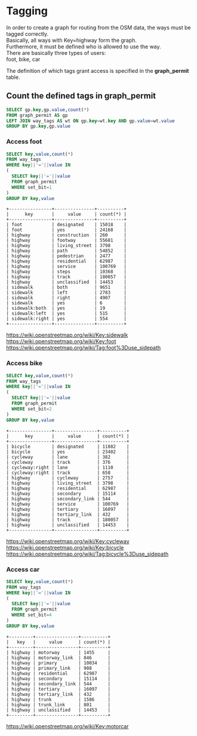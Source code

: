 # Tagging

In order to create a graph for routing from the OSM data,
the ways must be tagged correctly.  
Basically, all ways with Key=highway form the graph.  
Furthermore, it must be defined who is allowed to use the way.  
There are basically three types of users:  
foot, bike, car

The definition of which tags grant access is specified in the **graph_permit** table.

## Count the defined tags in **graph_permit**

``` sql
SELECT gp.key,gp.value,count(*)
FROM graph_permit AS gp
LEFT JOIN way_tags AS wt ON gp.key=wt.key AND gp.value=wt.value
GROUP BY gp.key,gp.value
```

### Access foot

``` sql
SELECT key,value,count(*)
FROM way_tags
WHERE key||'='||value IN
(
  SELECT key||'='||value
  FROM graph_permit
  WHERE set_bit=1
)
GROUP BY key,value
```

```
+----------------+---------------+----------+
|      key       |     value     | count(*) |
+----------------+---------------+----------+
| foot           | designated    | 15018    |
| foot           | yes           | 24168    |
| highway        | construction  | 260      |
| highway        | footway       | 55681    |
| highway        | living_street | 3798     |
| highway        | path          | 54852    |
| highway        | pedestrian    | 2477     |
| highway        | residential   | 62987    |
| highway        | service       | 100769   |
| highway        | steps         | 10368    |
| highway        | track         | 180057   |
| highway        | unclassified  | 14453    |
| sidewalk       | both          | 9651     |
| sidewalk       | left          | 2783     |
| sidewalk       | right         | 4907     |
| sidewalk       | yes           | 6        |
| sidewalk:both  | yes           | 19       |
| sidewalk:left  | yes           | 515      |
| sidewalk:right | yes           | 554      |
+----------------+---------------+----------+
```

<https://wiki.openstreetmap.org/wiki/Key:sidewalk>  
<https://wiki.openstreetmap.org/wiki/Key:foot>  
<https://wiki.openstreetmap.org/wiki/Tag:foot%3Duse_sidepath>  


### Access bike

``` sql
SELECT key,value,count(*)
FROM way_tags
WHERE key||'='||value IN
(
  SELECT key||'='||value
  FROM graph_permit
  WHERE set_bit=2
)
GROUP BY key,value
```

```
+----------------+----------------+----------+
|      key       |     value      | count(*) |
+----------------+----------------+----------+
| bicycle        | designated     | 11882    |
| bicycle        | yes            | 23402    |
| cycleway       | lane           | 382      |
| cycleway       | track          | 376      |
| cycleway:right | lane           | 1110     |
| cycleway:right | track          | 658      |
| highway        | cycleway       | 2757     |
| highway        | living_street  | 3798     |
| highway        | residential    | 62987    |
| highway        | secondary      | 15114    |
| highway        | secondary_link | 544      |
| highway        | service        | 100769   |
| highway        | tertiary       | 16097    |
| highway        | tertiary_link  | 432      |
| highway        | track          | 180057   |
| highway        | unclassified   | 14453    |
+----------------+----------------+----------+
```

<https://wiki.openstreetmap.org/wiki/Key:cycleway>  
<https://wiki.openstreetmap.org/wiki/Key:bicycle>  
<https://wiki.openstreetmap.org/wiki/Tag:bicycle%3Duse_sidepath>  


### Access car

``` sql
SELECT key,value,count(*)
FROM way_tags
WHERE key||'='||value IN
(
  SELECT key||'='||value
  FROM graph_permit
  WHERE set_bit=4
)
GROUP BY key,value
```

```
+---------+----------------+----------+
|   key   |     value      | count(*) |
+---------+----------------+----------+
| highway | motorway       | 1455     |
| highway | motorway_link  | 846      |
| highway | primary        | 10034    |
| highway | primary_link   | 908      |
| highway | residential    | 62987    |
| highway | secondary      | 15114    |
| highway | secondary_link | 544      |
| highway | tertiary       | 16097    |
| highway | tertiary_link  | 432      |
| highway | trunk          | 1586     |
| highway | trunk_link     | 801      |
| highway | unclassified   | 14453    |
+---------+----------------+----------+
```

<https://wiki.openstreetmap.org/wiki/Key:motorcar>  

